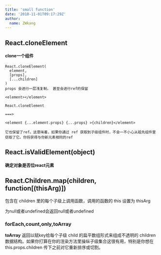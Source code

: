 ```yaml
---
title: 'small function'
date: '2018-11-01T09:17:29Z'
author:
  name: ZWkang
---
```

## React.cloneElement
#### clone一个组件
```
React.cloneElement(
  element,
  [props],
  [...children]
)
props 会进行一层浅复制， 甚至会进行ref的保留

<element></element>

React.cloneElement

===>

<element {...element.props} {...props} >{children}</element>

它也保留了ref。这意味着，如果你通过 ref 获取到子级组件时，不会一不小心从祖先组件里窃取了它。你将获得与你新元素相同的ref
```

## React.isValidElement(object)

#### 确定对象是否位react元素

## React.Children.map(children, function[(thisArg)])

包含在 children 里的每个子级上调用函数，调用的函数的 this 设置为 thisArg

为null或者undefined会返回null或者undefined

### forEach,count,only,toArray

**toArray**
返回以赋key给每个子级 child 的扁平数组形式来组成不透明的 children 数据结构。如果你打算在你的渲染方法里操纵子级集合这很有用，特别是你想在 this.props.children 传下之前对它重新排序或切割。
